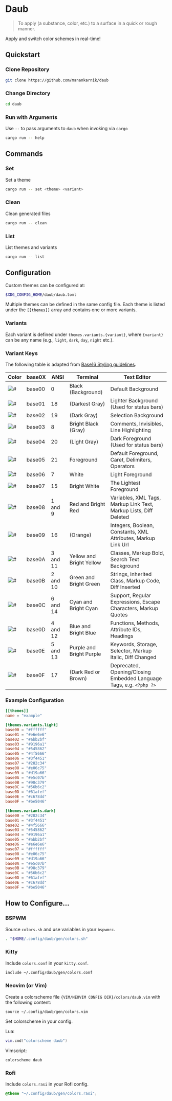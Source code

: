 # Daub

> To apply (a substance, color, etc.) to a surface in a quick or rough manner.

Apply and switch color schemes in real-time!

## Quickstart

### Clone Repository

```sh
git clone https://github.com/manankarnik/daub
```

### Change Directory

```sh
cd daub
```

### Run with Arguments

Use `--` to pass arguments to `daub` when invoking via `cargo`

```sh
cargo run -- help
```

## Commands

### Set

Set a theme

```sh
cargo run -- set <theme> <variant>
```

### Clean

Clean generated files

```sh
cargo run -- clean
```

### List

List themes and variants

```sh
cargo run -- list
```

## Configuration

Custom themes can be configured at:

```sh
$XDG_CONFIG_HOME/daub/daub.toml
```

Multiple themes can be defined in the same config file. Each theme is listed under the `[[themes]]` array and contains one or more variants.

### Variants

Each variant is defined under `themes.variants.{variant}`, where `{variant}` can be any name (e.g., `light`, `dark`, `day`, `night` etc.).

### Variant Keys

The following table is adapted from [Base16 Styling guidelines](https://github.com/tinted-theming/home/blob/main/styling.md).

| Color                                                | base0X | ANSI     | Terminal                 | Text Editor                                                         |
| ---------------------------------------------------- | ------ | -------- | ------------------------ | ------------------------------------------------------------------- |
| ![#](https://placehold.co/25/282c34/000000?text=%2B) | base00 | 0        | Black (Background)       | Default Background                                                  |
| ![#](https://placehold.co/25/3f4451/000000?text=%2B) | base01 | 18       | (Darkest Gray)           | Lighter Background (Used for status bars)                           |
| ![#](https://placehold.co/25/4f5666/000000?text=%2B) | base02 | 19       | (Dark Gray)              | Selection Background                                                |
| ![#](https://placehold.co/25/545862/000000?text=%2B) | base03 | 8        | Bright Black (Gray)      | Comments, Invisibles, Line Highlighting                             |
| ![#](https://placehold.co/25/9196a1/000000?text=%2B) | base04 | 20       | (Light Gray)             | Dark Foreground (Used for status bars)                              |
| ![#](https://placehold.co/25/abb2bf/000000?text=%2B) | base05 | 21       | Foreground               | Default Foreground, Caret, Delimiters, Operators                    |
| ![#](https://placehold.co/25/e6e6e6/000000?text=%2B) | base06 | 7        | White                    | Light Foreground                                                    |
| ![#](https://placehold.co/25/ffffff/000000?text=%2B) | base07 | 15       | Bright White             | The Lightest Foreground                                             |
| ![#](https://placehold.co/25/e06c75/000000?text=%2B) | base08 | 1 and 9  | Red and Bright Red       | Variables, XML Tags, Markup Link Text, Markup Lists, Diff Deleted   |
| ![#](https://placehold.co/25/d19a66/000000?text=%2B) | base09 | 16       | (Orange)                 | Integers, Boolean, Constants, XML Attributes, Markup Link Url       |
| ![#](https://placehold.co/25/e5c07b/000000?text=%2B) | base0A | 3 and 11 | Yellow and Bright Yellow | Classes, Markup Bold, Search Text Background                        |
| ![#](https://placehold.co/25/98c379/000000?text=%2B) | base0B | 2 and 10 | Green and Bright Green   | Strings, Inherited Class, Markup Code, Diff Inserted                |
| ![#](https://placehold.co/25/56b6c2/000000?text=%2B) | base0C | 6 and 14 | Cyan and Bright Cyan     | Support, Regular Expressions, Escape Characters, Markup Quotes      |
| ![#](https://placehold.co/25/61afef/000000?text=%2B) | base0D | 4 and 12 | Blue and Bright Blue     | Functions, Methods, Attribute IDs, Headings                         |
| ![#](https://placehold.co/25/c678dd/000000?text=%2B) | base0E | 5 and 13 | Purple and Bright Purple | Keywords, Storage, Selector, Markup Italic, Diff Changed            |
| ![#](https://placehold.co/25/be5046/000000?text=%2B) | base0F | 17       | (Dark Red or Brown)      | Deprecated, Opening/Closing Embedded Language Tags, e.g. `<?php ?>` |

### Example Configuration

```toml
[[themes]]
name = "example"

[themes.variants.light]
base00 = "#ffffff"
base01 = "#e6e6e6"
base02 = "#abb2bf"
base03 = "#9196a1"
base04 = "#545862"
base05 = "#4f5666"
base06 = "#3f4451"
base07 = "#282c34"
base08 = "#e06c75"
base09 = "#d19a66"
base0A = "#e5c07b"
base0B = "#98c379"
base0C = "#56b6c2"
base0D = "#61afef"
base0E = "#c678dd"
base0F = "#be5046"

[themes.variants.dark]
base00 = "#282c34"
base01 = "#3f4451"
base02 = "#4f5666"
base03 = "#545862"
base04 = "#9196a1"
base05 = "#abb2bf"
base06 = "#e6e6e6"
base07 = "#ffffff"
base08 = "#e06c75"
base09 = "#d19a66"
base0A = "#e5c07b"
base0B = "#98c379"
base0C = "#56b6c2"
base0D = "#61afef"
base0E = "#c678dd"
base0F = "#be5046"
```

## How to Configure...

### BSPWM

Source `colors.sh` and use variables in your `bspwmrc`.

```sh
. "$HOME/.config/daub/gen/colors.sh"
```

### Kitty

Include `colors.conf` in your `kitty.conf`.

```sh
include ~/.config/daub/gen/colors.conf
```

### Neovim (or Vim)

Create a colorscheme file `{VIM/NEOVIM CONFIG DIR}/colors/daub.vim` with the following content:

```vim
source ~/.config/daub/gen/colors.vim
```

Set colorscheme in your config.

Lua:

```lua
vim.cmd("colorscheme daub")
```

Vimscript:

```vim
colorscheme daub
```

### Rofi

Include `colors.rasi` in your Rofi config.

```css
@theme "~/.config/daub/gen/colors.rasi";
```
